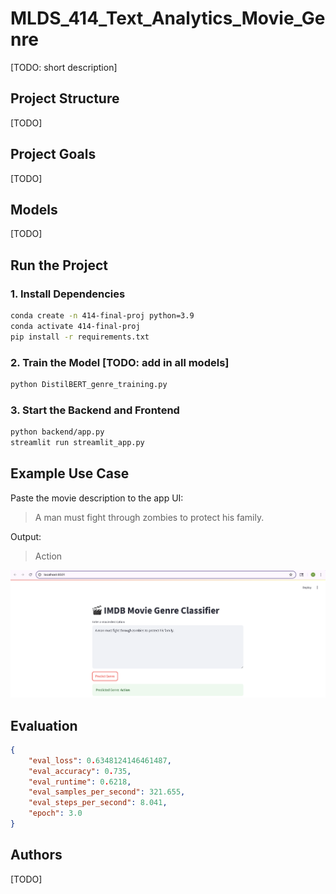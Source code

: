 # MLDS_414_Text_Analytics_Movie_Genre

[TODO: short description]

## Project Structure

[TODO]

## Project Goals

[TODO]

## Models

[TODO]

## Run the Project

### 1. Install Dependencies
```bash
conda create -n 414-final-proj python=3.9
conda activate 414-final-proj
pip install -r requirements.txt
```

### 2. Train the Model [TODO: add in all models]
```bash
python DistilBERT_genre_training.py
```

### 3. Start the Backend and Frontend
```bash
python backend/app.py
streamlit run streamlit_app.py
```

## Example Use Case

Paste the movie description to the app UI:

> A man must fight through zombies to protect his family.

Output: 

> Action

![frontend user interface](assets/frontend_ui.png)

## Evaluation

```json
{
    "eval_loss": 0.6348124146461487,
    "eval_accuracy": 0.735,
    "eval_runtime": 0.6218,
    "eval_samples_per_second": 321.655,
    "eval_steps_per_second": 8.041,
    "epoch": 3.0
}
```

## Authors

[TODO]